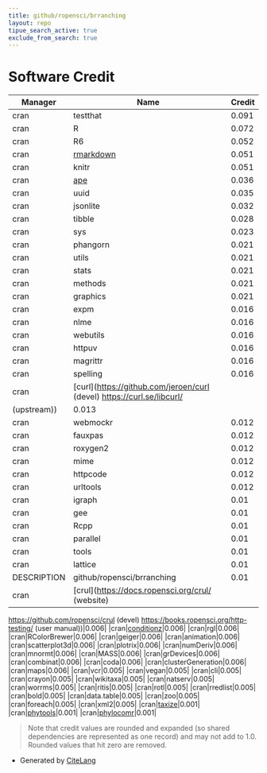 ```yaml
---
title: github/ropensci/brranching
layout: repo
tipue_search_active: true
exclude_from_search: true
---
```

# Software Credit

|Manager|Name|Credit|
|-------|----|------|
|cran|testthat|0.091|
|cran|R|0.072|
|cran|R6|0.052|
|cran|[rmarkdown](https://github.com/rstudio/rmarkdown)|0.051|
|cran|knitr|0.051|
|cran|[ape](http://ape-package.ird.fr/)|0.036|
|cran|uuid|0.035|
|cran|jsonlite|0.032|
|cran|tibble|0.028|
|cran|sys|0.023|
|cran|phangorn|0.021|
|cran|utils|0.021|
|cran|stats|0.021|
|cran|methods|0.021|
|cran|graphics|0.021|
|cran|expm|0.016|
|cran|nlme|0.016|
|cran|webutils|0.016|
|cran|httpuv|0.016|
|cran|magrittr|0.016|
|cran|spelling|0.016|
|cran|[curl](https://github.com/jeroen/curl (devel) https://curl.se/libcurl/
(upstream))|0.013|
|cran|webmockr|0.012|
|cran|fauxpas|0.012|
|cran|roxygen2|0.012|
|cran|mime|0.012|
|cran|httpcode|0.012|
|cran|urltools|0.012|
|cran|igraph|0.01|
|cran|gee|0.01|
|cran|Rcpp|0.01|
|cran|parallel|0.01|
|cran|tools|0.01|
|cran|lattice|0.01|
|DESCRIPTION|github/ropensci/brranching|0.01|
|cran|[crul](https://docs.ropensci.org/crul/ (website)
https://github.com/ropensci/crul (devel)
https://books.ropensci.org/http-testing/ (user manual))|0.006|
|cran|[conditionz](https://github.com/ropenscilabs/conditionz)|0.006|
|cran|rgl|0.006|
|cran|RColorBrewer|0.006|
|cran|geiger|0.006|
|cran|animation|0.006|
|cran|scatterplot3d|0.006|
|cran|plotrix|0.006|
|cran|numDeriv|0.006|
|cran|mnormt|0.006|
|cran|MASS|0.006|
|cran|grDevices|0.006|
|cran|combinat|0.006|
|cran|coda|0.006|
|cran|clusterGeneration|0.006|
|cran|maps|0.006|
|cran|vcr|0.005|
|cran|vegan|0.005|
|cran|cli|0.005|
|cran|crayon|0.005|
|cran|wikitaxa|0.005|
|cran|natserv|0.005|
|cran|worrms|0.005|
|cran|ritis|0.005|
|cran|rotl|0.005|
|cran|rredlist|0.005|
|cran|bold|0.005|
|cran|data.table|0.005|
|cran|zoo|0.005|
|cran|foreach|0.005|
|cran|xml2|0.005|
|cran|[taxize](https://docs.ropensci.org/taxize/ (website))|0.001|
|cran|[phytools](https://github.com/liamrevell/phytools)|0.001|
|cran|[phylocomr](https://github.com/ropensci/phylocomr)|0.001|


> Note that credit values are rounded and expanded (so shared dependencies are represented as one record) and may not add to 1.0. Rounded values that hit zero are removed.


- Generated by [CiteLang](https://github.com/vsoch/citelang)
